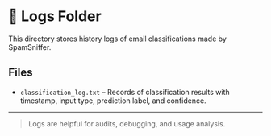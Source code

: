 # 📝 Logs Folder

This directory stores history logs of email classifications made by SpamSniffer.

## Files

- `classification_log.txt` – Records of classification results with timestamp, input type, prediction label, and confidence.

---

> Logs are helpful for audits, debugging, and usage analysis.
